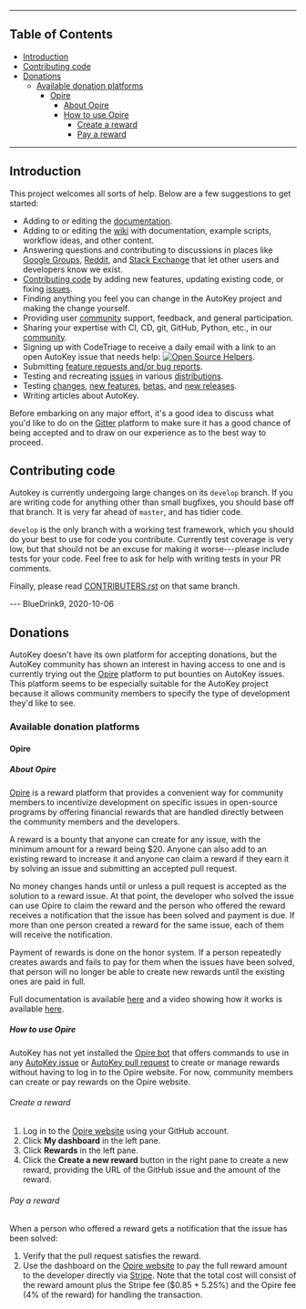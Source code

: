 ***

## Table of Contents
* [Introduction](#introduction)
* [Contributing code](#contributing-code)
* [Donations](#donations)
  * [Available donation platforms](#available-donation-platforms)
    * [Opire](#opire)
      * [About Opire](#about-opire)
      * [How to use Opire](#how-to-use-opire)
        * [Create a reward](#create-a-reward)
        * [Pay a reward](#pay-a-reward)

***

## Introduction
This project welcomes all sorts of help. Below are a few suggestions to get started:

* Adding to or editing the [documentation](https://github.com/autokey/autokey/wiki/Documentation).
* Adding to or editing the [wiki](https://github.com/autokey/autokey/wiki) with documentation, example scripts, workflow ideas, and other content.
* Answering questions and contributing to discussions in places like [Google Groups](https://github.com/autokey/autokey/wiki/Google-Groups), [Reddit](https://github.com/autokey/autokey/wiki/Reddit), and [Stack Exchange](https://github.com/autokey/autokey/wiki/StackExchange) that let other users and developers know we exist.
* [Contributing code](https://github.com/autokey/autokey/blob/develop/CONTRIBUTORS.rst) by adding new features, updating existing code, or fixing [issues](https://github.com/autokey/autokey/issues).
* Finding anything you feel you can change in the AutoKey project and making the change yourself.
* Providing user [community](https://github.com/autokey/autokey/wiki/Community) support, feedback, and general participation.
* Sharing your expertise with CI, CD, git, GitHub, Python, etc., in our [community](https://github.com/autokey/autokey/wiki/Community).
* Signing up with CodeTriage to receive a daily email with a link to an open AutoKey issue that needs help: [![Open Source Helpers](https://www.codetriage.com/autokey/autokey/badges/users.svg)](https://www.codetriage.com/autokey/autokey).
* Submitting [feature requests and/or bug reports](https://github.com/autokey/autokey/issues).
* Testing and recreating [issues](https://github.com/autokey/autokey/issues) in various [distributions](https://github.com/autokey/autokey/wiki/Current-Linux-distributions-shipping-AutoKey).
* Testing [changes](https://github.com/autokey/autokey/pulls), [new features](https://github.com/autokey/autokey/blob/develop/new_features.rst), [betas](https://github.com/autokey/autokey/releases?q=beta&expanded=true), and [new releases](https://github.com/autokey/autokey/releases).
* Writing articles about AutoKey.

Before embarking on any major effort, it's a good idea to discuss what you'd like to do on the [Gitter](https://gitter.im/autokey/autokey) platform to make sure it has a good chance of being accepted and to draw on our experience as to the best way to proceed.

## Contributing code

Autokey is currently undergoing large changes on its `develop` branch. If you are writing code for anything other than small bugfixes, you should base off that branch. It is very far ahead of `master`, and has tidier code.

`develop` is the only branch with a working test framework, which you should do your best to use for code you contribute. Currently test coverage is very low, but that should not be an excuse for making it worse---please include tests for your code. Feel free to ask for help with writing tests in your PR comments.

Finally, please read [CONTRIBUTERS.rst](https://github.com/autokey/autokey/blob/develop/CONTRIBUTORS.rst) on that same branch.

--- BlueDrink9, 2020-10-06

## Donations

AutoKey doesn't have its own platform for accepting donations, but the AutoKey community has shown an interest in having access to one and is currently trying out the [Opire](https://opire.dev/) platform to put bounties on AutoKey issues. This platform seems to be especially suitable for the AutoKey project because it allows community members to specify the type of development they'd like to see.

### Available donation platforms

#### Opire

##### About Opire
[Opire](https://opire.dev/) is a reward platform that provides a convenient way for community members to incentivize development on specific issues in open-source programs by offering financial rewards that are handled directly between the community members and the developers.

A reward is a bounty that anyone can create for any issue, with the minimum amount for a reward being $20. Anyone can also add to an existing reward to increase it and anyone can claim a reward if they earn it by solving an issue and submitting an accepted pull request.

No money changes hands until or unless a pull request is accepted as the solution to a reward issue. At that point, the developer who solved the issue can use Opire to claim the reward and the person who offered the reward receives a notification that the issue has been solved and payment is due. If more than one person created a reward for the same issue, each of them will receive the notification.

Payment of rewards is done on the honor system. If a person repeatedly creates awards and fails to pay for them when the issues have been solved, that person will no longer be able to create new rewards until the existing ones are paid in full.

Full documentation is available [here](https://docs.opire.dev) and a video showing how it works is available [here](https://www.youtube.com/watch?v=pq7fluN44hA).

##### How to use Opire

AutoKey has not yet installed the [Opire bot](https://docs.opire.dev/overview/install-bot) that offers commands to use in any [AutoKey issue](https://github.com/autokey/autokey/issues) or [AutoKey pull request](https://github.com/autokey/autokey/pulls) to create or manage rewards without having to log in to the Opire website. For now, community members can create or pay rewards on the Opire website.

###### Create a reward

1. Log in to the [Opire website](https://app.opire.dev/) using your GitHub account.
2. Click **My dashboard** in the left pane.
3. Click **Rewards** in the left pane.
4. Click the **Create a new reward** button in the right pane to create a new reward, providing the URL of the GitHub issue and the amount of the reward.

###### Pay a reward

When a person who offered a reward gets a notification that the issue has been solved:

1. Verify that the pull request satisfies the reward.
2. Use the dashboard on the [Opire website](https://app.opire.dev/) to pay the full reward amount to the developer directly via [Stripe](https://stripe.com/payments/payment-methods). Note that the total cost will consist of the reward amount plus the Stripe fee ($0.85 + 5.25%) and the Opire fee (4% of the reward) for handling the transaction.
